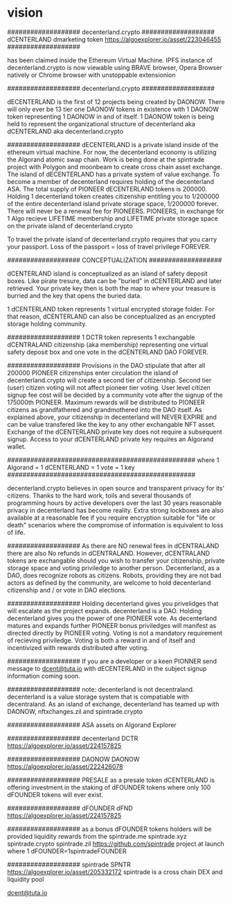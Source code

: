 # vision
###################
decenterland.crypto
###################
dCENTERLAND dmarketing token
https://algoexplorer.io/asset/223046455
###################

has been claimed inside the Ethereum Virtual Machine. IPFS instance of decenterland.crypto is now viewable using BRAVE browser, Opera Browser natively or Chrome browser with unstoppable extensionion

###################
decenterland.crypto
###################

dECENTERLAND is the first of 12 projects being created by DAONOW. There will only ever be 13 tier one DAONOW tokens in existence with 1 DAONOW token representing 1 DAONOW in and of itself. 1 DAONOW token is being held to represent the organizational structure of decenterland aka dCENTERLAND aka decenterland.crypto

###################
dECENTERLAND is a private island inside of the ethereum virtual machine. For now, the decenterland economy is utilizing the Algorand atomic swap chain. Work is being done at the spintrade project with Polygon and moonbeam to create cross chain asset exchange. The island of dECENTERLAND has a private system of value exchange. To become a member of decenterland requires holding of the decenterland ASA. The total supply of PIONEER dECENTERLAND tokens is 200000. Holding 1 decenterland token creates citizenship entitling you to 1/200000 of the entire decenterland island private storage space, 1/200000 forever. There will never be a renewal fee for PIONEERS. PIONEERS, in exchange for 1 Algo recieve LIFETIME membership and LIFETIME private storage space on the private island of decenterland.crypto

To travel the private island of decenterland.crypto requires that you carry your passport. Loss of the passport = loss of travel privilege FOREVER.

###################
CONCEPTUALIZATION
###################

dCENTERLAND island is conceptualized as an island of safety deposit boxes. Like pirate tresure, data can be "buried" in dCENTERLAND and later retrieved. Your private key then is both the map to where your treasure is burried and the key that opens the buried data.

1 dCENTERLAND token represents 1 virtual encrypted storage folder. For that reason, dCENTERLAND can also be conceptualized as an encrypted storage holding community.

###################
1 DCTR token represents 1 exchangable dCENTRALAND citizenship (aka membership) representing one virtual safety deposit box and one vote in the dCENTERLAND DAO FOREVER.

###################
Provisions in the DAO stipulate that after all 200000 PIONEER citizenships enter circulation the island of decenterland.crypto will create a second tier of citizenship. Second tier (user) citizen voting will not affect pioneer tier voting. User level citizen signup fee cost will be decided by a community vote after the signup of the 175000th PIONEER. Maximum rewards will be distributed to PIONEER citizens as grandfathered and grandmothered into the DAO itself. As explained above, your citizenship in decenterland will NEVER EXPIRE and can be value transfered like the key to any other exchangable NFT asset. Exchange of the dCENTERLAND private key does not require a subsequent signup. Access to your dCENTERLAND private key requires an Algorand wallet.

#################################################
where 1 Algorand = 1 dCENTERLAND = 1 vote = 1 key
#################################################

decenterland.crypto believes in open source and transparent privacy for its' citizens. Thanks to the hard work, toils and several thousands of programming hours by active developers over the last 30 years reasonable privacy in decenterland has become reality. Extra strong lockboxes are also available at a reasonable fee if you require encryption suitable for "life or death" scenarios where the compromise of information is equivalent to loss of life.

###################
As there are NO renewal fees in dCENTRALAND there are also No refunds in dCENTRALAND. However, dCENTRALAND tokens are exchangable should you wish to transfer your citizenship, private storage space and voting priviledge to another person. Decenterland, as a DAO, does recognize robots as citizens. Robots, providing they are not bad actors as defined by the community, are welcome to hold decenterland citizenship and / or vote in DAO elections.

###################
Holding decenterland gives you privelidges that will escalate as the project expands. decenterland is a DAO. Holding decenterland gives you the power of one PIONEER vote. As decenterland matures and expands further PIONEER bonus priviledges will manifest as directed directly by PIONEER voting. Voting is not a mandatory requirement of recieving priviledge. Voting is both a reward in and of itself and incentivized with rewards distributed after voting.

###################
If you are a developer or a keen PIONNER send message to dcent@tuta.io with dECENTERLAND in the subject
signup information coming soon.

###################
note: decenterland is not decentraland. decenterland is a value storage system that is compatiable with decentraland. As an island of exchange, decenterland has teamed up with DAONOW, nftxchanges.zil and spintrade.crypto

###################
ASA assets on Algorand Explorer

###################
decenterland DCTR
https://algoexplorer.io/asset/224157825

###################
DAONOW DAONOW
https://algoexplorer.io/asset/222426078

###################
PRESALE
as a presale token dCENTERLAND is offering investment in the staking of dFOUNDER tokens where only 100 dFOUNDER tokens will ever exist.

###################
dFOUNDER dFND
https://algoexplorer.io/asset/224157825

###################
as a bonus dFOUNDER tokens holders will be provided liquidity rewards from the spintrade.me spintrade.xyz spintrade.crypto spintrade.zil https://github.com/spintrade project at launch where 1 dFOUNDER=1spintradeFOUNDER

###################
spintrade SPNTR
https://algoexplorer.io/asset/205332172
spintrade is a cross chain DEX and liquidity pool

dcent@tuta.io
